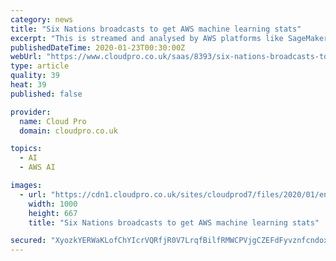 ```yaml
---
category: news
title: "Six Nations broadcasts to get AWS machine learning stats"
excerpt: "This is streamed and analysed by AWS platforms like SageMaker and then delivered as insights back to the live TV broadcasts. \"The introduction of the advanced statistics – powered by AWS – in the 2019 Guinness Six Nations Championship was just the start of how we are planning to change the game of rugby through advanced in-game analytics ..."
publishedDateTime: 2020-01-23T00:30:00Z
webUrl: "https://www.cloudpro.co.uk/saas/8393/six-nations-broadcasts-to-get-aws-machine-learning-stats"
type: article
quality: 39
heat: 39
published: false

provider:
  name: Cloud Pro
  domain: cloudpro.co.uk

topics:
  - AI
  - AWS AI

images:
  - url: "https://cdn1.cloudpro.co.uk/sites/cloudprod7/files/2020/01/englandvscotland.jpg"
    width: 1000
    height: 667
    title: "Six Nations broadcasts to get AWS machine learning stats"

secured: "XyozkYERWaKLofChYIcrVQRfjR0V7LrqfBilfRMWCPVjgCZEFdFyvznfcndoxxU4Wr3JddJvbCa4j+lBMZL/A6Po7hK13klHyBZ6VPdLMXeNFajI/+a4IP4Sbmap2tcvtEMYEX3QqmndtKSr2j2qykOyQIYjYyJ7Ltj0OcUwZBrg2wdd18vxJio2R38y8KuxbMs+cxktx/1ISsxg2boM0a3TkoD3gMSEQ6eqJLbYk5/1cAOBre+jfd3zRrO+aooD2DXLStCKKxnXF9qR5giXW5Q60WBgY3gdbVy3Vg82e6tElrCCba5yULyfyANnaCL3;lwUQRaWCf9vNGBSrCDigvw=="
---
```


